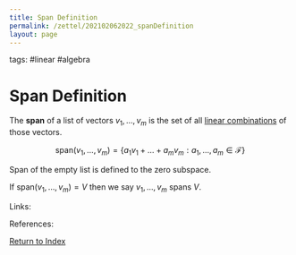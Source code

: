 ```yaml
---
title: Span Definition
permalink: /zettel/202102062022_spanDefinition
layout: page
---
```

tags: #linear #algebra

# Span Definition

The **span** of a list of vectors $v_1, \ldots, v_m$ is the set of all [linear combinations](202102062020_linearCombinationDefinition) of
those vectors.

$$
\mathrm{span}(v_1, \ldots, v_m) = \{ a_1 v_1 + \ldots + a_m v_m : a_1, \ldots, a_m \in \mathcal{F} \}
$$

Span of the empty list is defined to the zero subspace.

If $\mathrm{span}(v_1, \ldots, v_m) = V$ then we say $v_1, \ldots, v_m$ spans $V$.

Links: 

References: 

[Return to Index](index)